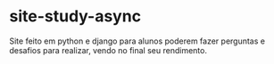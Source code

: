 # site-study-async
Site feito em python e django para alunos poderem fazer perguntas e desafios para realizar, vendo no final seu rendimento.

